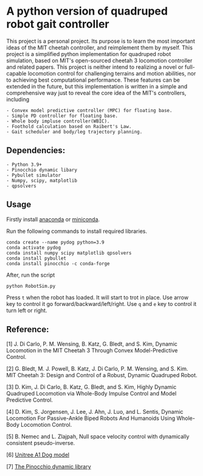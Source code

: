 # A python version of quadruped robot gait controller

This project is a personal project. Its purpose is to learn the most important ideas of the MIT cheetah controller, and reimplement them by myself. 
This project is a simplified python implementation for quadruped robot simulation, based on MIT's open-sourced cheetah 3 locomotion controller and related papers. This project is neither intend to realizing a novel or full-capable locomotion control for challenging terrains and motion abilities, nor to achieving best computational performance. These features can be extended in the future, but this implementation is written in a simple and comprehensive way just to reveal the core idea of the MIT's controllers, including 

    - Convex model predictive controller (MPC) for floating base. 
    - Simple PD controller for floating base. 
    - Whole body impluse controller(WBIC). 
    - Foothold calculation based on Raibert's Law.
    - Gait scheduler and body/leg trajectory planning.

## Dependencies:
    - Python 3.9+
    - Pinocchio dynamic libary
    - Pybullet simulator
    - Numpy, scipy, matplotlib
    - qpsolvers

## Usage

Firstly install [anaconda](https://docs.anaconda.com/anaconda/install/index.html) or [miniconda](https://conda.io/projects/conda/en/latest/user-guide/install/index.html).

Run the following commands to install required libraries.
```
conda create --name pydog python=3.9
conda activate pydog
conda install numpy scipy matplotlib qpsolvers
conda install pybullet
conda install pinocchio -c conda-forge 
``` 
After, run the script
```
python RobotSim.py
```
Press `t` when the robot has loaded. It will start to trot in place. Use arrow key to control it go forward/backward/left/right. Use `q` and `e` key to control it turn left or right.

## Reference:
[1] J. Di Carlo, P. M. Wensing, B. Katz, G. Bledt, and S. Kim, Dynamic Locomotion in the MIT Cheetah 3 Through Convex Model-Predictive Control.

[2] G. Bledt, M. J. Powell, B. Katz,
J. Di Carlo, P. M. Wensing, and S. Kim. MIT Cheetah 3: Design and Control of a Robust, Dynamic Quadruped Robot.

[3] D. Kim, J. Di Carlo, B. Katz, G. Bledt, and S. Kim, Highly Dynamic Quadruped Locomotion via Whole-Body Impulse Control and Model Predictive Control.

[4] D. Kim, S. Jorgensen, J. Lee, J. Ahn, J. Luo, and L. Sentis, Dynamic Locomotion For Passive-Ankle Biped Robots And Humanoids Using Whole-Body Locomotion Control.

[5] B. Nemec and L. Zlajpah, Null space velocity control with dynamically consistent pseudo-inverse.

[6] [Unitree A1 Dog model](https://github.com/unitreerobotics/unitree_pybullet)

[7] [The Pinocchio dynamic library](https://github.com/stack-of-tasks/pinocchio)